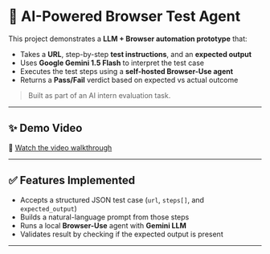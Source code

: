 # 🧠 AI-Powered Browser Test Agent

This project demonstrates a **LLM + Browser automation prototype** that:
- Takes a **URL**, step-by-step **test instructions**, and an **expected output**
- Uses **Google Gemini 1.5 Flash** to interpret the test case
- Executes the test steps using a **self-hosted Browser-Use agent**
- Returns a **Pass/Fail** verdict based on expected vs actual outcome

> Built as part of an AI intern evaluation task.

---

## ✨ Demo Video

🎥 [Watch the video walkthrough](./demo.mp4)  


---

## ✅ Features Implemented

- Accepts a structured JSON test case (`url`, `steps[]`, and `expected_output`)
- Builds a natural-language prompt from those steps
- Runs a local **Browser-Use** agent with **Gemini LLM**
- Validates result by checking if the expected output is present

---


